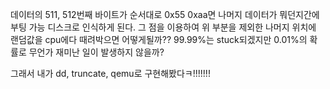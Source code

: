 데이터의 511, 512번째 바이트가 순서대로 0x55 0xaa면 나머지 데이터가 뭐던지간에 부팅 가능 디스크로 인식하게 된다.
그 점을 이용하여 위 부분을 제외한 나머지 위치에 랜덤값을 cpu에다 때려박으면 어떻게될까??
99.99%는 stuck되겠지만 0.01%의 확률로 무언가 재미난 일이 발생하지 않을까?

그래서 내가 dd, truncate, qemu로 구현해봤다ㅋ!!!!!!!

